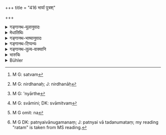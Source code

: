 +++
title = "416 भार्या पुत्रश्"

+++

<details><summary>गङ्गानथ-मूलानुवादः</summary>

The wive, the son and the slave,—these three are declared to have no property; whatever they acquire is the property of him to whom they belong.—(416)
</details>

<details><summary>मेधातिथिः</summary>

एते त्रयो ऽर्जितधना अप्य् **अधनाः** । स्वामिनो धनम् । यत् किंचित् ते धनम् अर्जयन्ति, **तद् धनं तस्य** स्वं यस्य ते स्वत्वम्[^४०७] आपन्नाः । भार्याधनं भर्तुः, पितुः पुत्रस्य, स्वामिनो दासस्य । 


[^४०७]:
     M G: satvam

> <u>ननु च</u> यद्य् एते निर्धनाः कथम् एषां कर्मभिर् अधिकारः । तत्रेदं नोपपद्यते- "पुत्रौ चेद् आहिताग्नी स्यातां येभ्यः पिता दद्यात् तेभ्यः पुत्रः" इति । दम्पत्योर् अपि सहजधर्मश् चरितव्यः- "धर्मे चार्थे च कामे च नातिचरितव्या त्वया" इति । यदि च निर्धना[^४०८] को ऽन्यो ऽर्थे[^४०९] ऽनतिचारः । शूद्रस्यापि "पाकयज्ञैः स्वयं यजेत" (ग्ध् १०.६५) इति निर्धनत्वे विरुध्यते । स्वच्छन्दशूद्रविषयत्वेन विरोधो न भवेत् । अस्ति तावद् दासानां स्वधने स्वाम्यम्, यदा स्वधनम् इति व्यपदिश्यते । न ह्य् असति संबन्धे व्यपदेशः । अर्जनं च स्वत्वं नापादयतीति विप्रतिषिद्धम् । तस्माद् विरुद्धम् इदं **यत् ते समधिगच्छन्ति** न तत् तेषां स्वम् इति[^४१०] । यथा कश्चिद् ब्रूयात्- "यस्या अहं पुत्रः सा न[^४११] मम जननी" इति, तादृग् एतत् । असति वा स्त्रीणां स्वाम्ये- "पत्न्यैव रतम् अनुमतं[^४१२] क्रियते," "पत्नी वै पारिणह्यस्येशे" (म्स् ३.७.९) इत्यादि श्रुतयो निरालम्बनाः स्युः । 


[^४१२]:
     M G DK: patnyaivānugamanaṃ; J: patnyai vā tadanumataṃ; my reading "ratam" is taken from MS reading.


[^४११]:
     M G omit: na


[^४१०]:
     M G: svāmini; DK: svāmitvam


[^४०९]:
     M G: 'nyārthe


[^४०८]:
     M G: nirdhanaḥ; J: nirdhanāḥ

- <u>अत्रोच्यते</u> । पारतन्त्र्यविधानम् एतत् । असत्यां भर्तुर् अनुज्ञायां न स्त्रीभिः स्वातन्त्र्येण यत्र क्वचिद् धनं विनियोक्तव्यम् । एवं पुत्रदास्योर् अपि द्रष्टव्यम् । 

<u>अन्ये</u> तु मन्यन्ते- भार्यापुत्रग्रहणं दासार्थम् । तस्य चैतद् वचनम् उत्तरार्थम् । आपदि तासां धनग्रहणे न विचिकित्सितव्यम्, भर्तुर् एव हि तत् स्वम् ॥ ८.४१६ ॥
</details>

<details><summary>गङ्गानथ-भाष्यानुवादः</summary>

These three are without property, even though they may acquire property. Property can belong to one *who has possession*; while whatever property the said persons acquire is in the possession of him to whom they themselves belong; so that the property of the wife belongs to the husband, that of the son to the father and that of the slave to the master.

“If these persons have no property, how can they be entitled to the performance of any rites? So that it would not be right to assert that—‘if two sons should have kindled the consecrated fire, they should offer the oblations to those for whom the father offers them.’ Then again, it is necessary for the husband and wife to perform religious rites jointly, the husband being exhorted not to ignore the wife in matters relating to religious acts, pleasure and wealth? If however the wife has no property, what would be her *ignoring* in regard to wealth? Further, the *Śūdra* also has got to make certain offerings of cooked food; and this also would be incompatible with the fact of his having no property. There would be no such incompatibility if the injunction regarding these offerings were taken as referring to such *Śūdras* as are free (and hence possess property). But as a matter of fact, *slaves* also have proprietary rights over their property, whioh is, on that account, called their *own property*. For these reasons it is wrong to say that ‘*what they acquire is the property of him to whom they belong*.’ This is exactly like the assertion ‘she whose son I am is not my mother.’ Further, if women had no proprietary right, there would be no sense in such śruti-declarations as—‘the wife should obey,’ ‘the wife should follow in the footsteps of her marrier’ and so forth.”

Our answer to the above is, as follows:—What is meant by the text is only that they are *dependent, subservient*; the meaning being that ‘without the husband’s sanction, the wife should not employ her wealth anywhere she may choose.’ Similarly with the son and the slave.

Others however hold that the ‘wife’ and the ‘son’ have been mentioned only by way of illustrating the status of the slave; and the latter is mentioned for the purpose of declaring, in reference to him alone, what follows in the next verse, which means that in times of distress the master should feel no hesitation in taking what belongs to the slave; as in reality it is the master’s own property.—(416)
</details>

<details><summary>गङ्गानथ-टिप्पन्यः</summary>

This verse is quoted in *Vyavahāra-Bālambhaṭṭī* (p. 572).
</details>

<details><summary>गङ्गानथ-तुल्य-वाक्यानि</summary>

**(verses 8.410-418)  
**

See Comparative notes for [Verse 8.410].
</details>

<details><summary>भारुचिः</summary>

भार्यापुत्रग्रहणम् अत्र दासदृष्टान्तर्थं तत्समानत्वाद् एतत्प्रकरणे ऽस्वार्थम् । एवं च सति त्रयाणाम् अप्य् एषां निर्धनत्वं न परमार्थतः । किं तर्हि ततनुज्ञातद्र[व्य]व्यवहारार्थं विज्ञेयम् । कस्य पुनर् हेतोः । येन यद् उपार्ज्यते न तत् तस्माद् व्यावर्तयितुं शक्यते । अद्रव्यत्वे चैषां पुत्रादीनां कर्मभिर् असंबन्धः स्यात् । न चैतद् इष्टम्, शास्त्रशिष्टत्वात् तेषां कर्मणः । एवं च सति गौणम् एषां निर्धनत्वं विज्ञेयम् । उत्तरार्थं च ॥ ८.४१४ ॥

_यतश् चैतद् एवम् अतः ।_
</details>

<details><summary>Bühler</summary>

416	A wife, a son, and a slave, these three are declared to have no property; the wealth which they earn is (acquired) for him to whom they belong.
</details>
